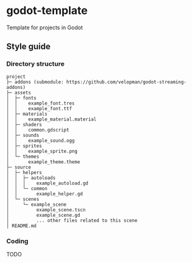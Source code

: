 # godot-template
Template for projects in Godot


## Style guide

### Directory structure 

```
project
├─ addons (submodule: https://github.com/velopman/godot-streaming-addons)
├─ assets
│  ├─ fonts
│  │    example_font.tres
│  │    example_font.ttf
│  ├─ materials
│  │    example_material.material
│  ├─ shaders
│  │    common.gdscript
│  ├─ sounds
│  │    example_sound.ogg
│  ├─ sprites
│  │    example_sprite.png
│  └─ themes
│       example_theme.theme
├─ source
│  ├─ helpers
│  │  ├─ autoloads
│  │  │    example_autoload.gd
│  │  └─ common
│  │       example_helper.gd
│  └─ scenes
│     └─ example_scene
│          example_scene.tscn
│          example_scene.gd
│          ... other files related to this scene
│ README.md   

```


### Coding 

TODO